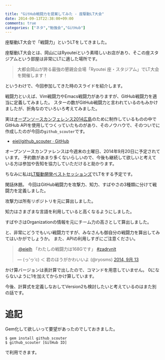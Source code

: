 ```yaml
---

title: "GitHub戦闘力を提案してみた - 座駆動LT大会"
date: 2014-09-13T22:38:00+09:00
comments: true
categories: ["ネタ","勉強会","GitHub"]
---
```


座駆動LT大会で「戦闘力」というLTをしてきました。

座駆動LT大会とは、岡山にはRyouteiという素晴しいお店があり、そこの座スタジアムという部屋は非常にLTに適した場所です。

> 大都会岡山が誇る最強の懇親会会場「Ryoutei 座・スタジアム」でLT大会を開催します！

というわけで、今回参加してきた時のスライドを紹介します。

<script async class="speakerdeck-embed" data-id="9f557cd01d560132ff4612198c64cd5d" data-ratio="1.33333333333333" src="//speakerdeck.com/assets/embed.js"></script>

戦闘力といえば、Vim戦闘力やEmacs戦闘力がありますが、GitHub戦闘力を適当に定義してみました。
スターの数がGitHub戦闘力と言われているのもみかけましたが、折角なのでいろいろ考えてみました。

実は[オープンソースカンフェレンス2014広島](http://www.ospn.jp/osc2014-hiroshima/)のために制作しているものの中でGitHub APIを使用してつくっていたものがあり、そのノウハウで、そのついでに作成したのが今回の`github_scouter`です。

* [eiel/github_scouter · GitHub](https://github.com/eiel/github_scouter)

オープンソースカンファレンスは今週末の土曜日、2014年9月20日に予定されています。
予約数があまり多くないらしいので、今後も継続して欲しいと考えている方は参加や告知を協力していただけると助かります。

ちなみに私は[LT駆動開発ベストセッションズ](https://www.ospn.jp/osc2014-hiroshima/modules/eguide/event.php?eid=7)でLTをする予定です。

閑話休題。
今回はGitHub戦闘力を攻撃力、知力、すばやさの3種類に分けて戦闘力を定義しました。

攻撃力は所有リポジトリを元に算出しました。

知力はさまざまな言語を利用していると高くなるようにしました。

すばやさはOrganizationの情報を元にチーム力の高さとして算出しました。

と、非常にどうでもいい戦闘力ですが、みなさんも御自分の戦闘力を算出してみてはいかがでしょうか。
また、APIの利用しすぎにご注意ください。

<blockquote class="twitter-tweet" lang="ja"><p>.<a href="https://twitter.com/eielh">@eielh</a> 「わたしの戦闘力は168Gです」 <a href="https://twitter.com/hashtag/zadrvnlt?src=hash">#zadrvnlt</a></p>&mdash; (っ’ヮ’c) ＜ 君のほうがかわいいよ (@ryosms) <a href="https://twitter.com/ryosms/status/510772214694572032">2014, 9月 13</a></blockquote>
<script async src="//platform.twitter.com/widgets.js" charset="utf-8"></script>
かけ算バージョンは表計算で出したので、コマンドを用意していません。
0にならないように1を加えてからかけ算しています。

今後、計算式を定義しなおしてVersion2も検討したいと考えているのはまた別の話です。


# 追記

Gem化して欲しいって要望があったのでしておきました。

```
$ gem install github_scouter
$ github_scouter [GitHub ID]
```

で利用できます。
